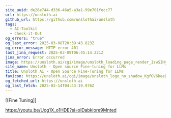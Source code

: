 ```yaml
---
site_uuid: de26e744-d336-46a5-a3a1-99e701fecc77
url: https://unsloth.ai
github_url: https://github.com/unslothai/unsloth
tags:
  - AI-Toolkit
  - Check-it-Out
og_errors: "true"
og_last_error: 2025-03-08T20:39:43.823Z
og_error_message: HTTP error 401
last_jina_request: 2025-03-09T06:45:14.221Z
jina_error: Error occurred
image: https://unsloth.ai/cgi/image/unsloth_loading_page_render_IswSIHyKOTf-9L-SSjPML.png?format=raw
site_name: Unsloth - Open source Fine-tuning for LLMs
title: Unsloth AI - Open Source Fine-Tuning for LLMs
favicon: https://unsloth.ai/cgi/image/unsloth_logo_no_shadow_KgfOV6keeBZnffQsKUny3.png?width=144&quality=100&height=144&fit=pad&format=auto
og_fetched_url: https://unsloth.ai
og_last_fetch: 2025-03-14T04:43:19.976Z
---
```

[[Fine Tuning]]

https://youtu.be/Ucg1X_o1HDE?si=xlDabklore9Mnted
